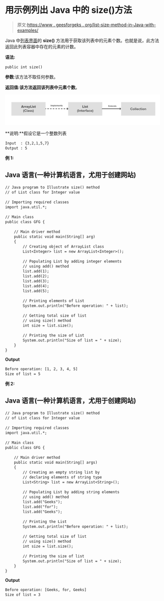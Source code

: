 # 用示例列出 Java 中的 size()方法

> 原文:[https://www . geesforgeks . org/list-size-method-in-Java-with-examples/](https://www.geeksforgeeks.org/list-size-method-in-java-with-examples/)

Java 中[列表界面](https://www.geeksforgeeks.org/list-interface-java-examples/)的 **size()** 方法用于获取该列表中的元素个数。也就是说，此方法返回此列表容器中存在的元素的计数。

**语法:**

```
public int size()
```

**参数**:该方法不取任何参数。

**返回值:**该方法返回该列表中**元素个数**。

![](img/44f83bbf17ed431ea2790361ae6372b3.png)

**说明:**假设它是一个整数列表

```
Input  : {3,2,1,5,7} 
Output : 5
```

**例 1:**

## Java 语言(一种计算机语言，尤用于创建网站)

```
// Java program to Illustrate size() method
// of List class for Integer value

// Importing required classes
import java.util.*;

// Main class
public class GFG {

    // Main driver method
    public static void main(String[] arg)
    {
        // Creating object of ArrayList class
        List<Integer> list = new ArrayList<Integer>();

        // Populating List by adding integer elements
        // using add() method
        list.add(1);
        list.add(2);
        list.add(3);
        list.add(4);
        list.add(5);

        // Printing elements of List
        System.out.println("Before operation: " + list);

        // Getting total size of list
        // using size() method
        int size = list.size();

        // Printing the size of List
        System.out.println("Size of list = " + size);
    }
}
```

**Output**

```
Before operation: [1, 2, 3, 4, 5]
Size of list = 5
```

**例 2:**

## Java 语言(一种计算机语言，尤用于创建网站)

```
// Java program to Illustrate size() method
// of List class for Integer value

// Importing required classes
import java.util.*;

// Main class
public class GFG {

    // Main driver method
    public static void main(String[] args)
    {
        // Creating an empty string list by
        // declaring elements of string type
        List<String> list = new ArrayList<String>();

        // Populating List by adding string elements
        // using add() method
        list.add("Geeks");
        list.add("for");
        list.add("Geeks");

        // Printing the List
        System.out.println("Before operation: " + list);

        // Getting total size of list
        // using size() method
        int size = list.size();

        // Printing the size of list
        System.out.println("Size of list = " + size);
    }
}
```

**Output**

```
Before operation: [Geeks, for, Geeks]
Size of list = 3
```